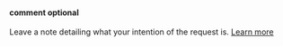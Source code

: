 #### comment <def-type>optional</def-type>
Leave a note detailing what your intention of the request is. [Learn more](/api/query/comment.html)